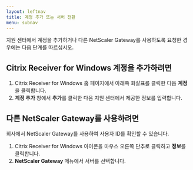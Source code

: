 ```yaml
---
layout: leftnav
title: 계정 추가 또는 서버 전환
menu: subnav
---
```


지원 센터에서 계정을 추가하거나 다른 NetScaler Gateway를 사용하도록 요청한 경우에는 다음 단계를 따르십시오.

## Citrix Receiver for Windows 계정을 추가하려면

1. Citrix Receiver for Windows 홈 페이지에서 아래쪽 화살표를 클릭한 다음 **계정**을 클릭합니다.
2. **계정 추가** 창에서 **추가**를 클릭한 다음 지원 센터에서 제공한 정보를 입력합니다.

## 다른 NetScaler Gateway를 사용하려면

회사에서 NetScaler Gateway를 사용하여 사용자 ID를 확인할 수 있습니다.

1. Citrix Receiver for Windows 아이콘을 마우스 오른쪽 단추로 클릭하고 **정보**를 클릭합니다.
2. **NetScaler Gateway** 메뉴에서 서버를 선택합니다.

